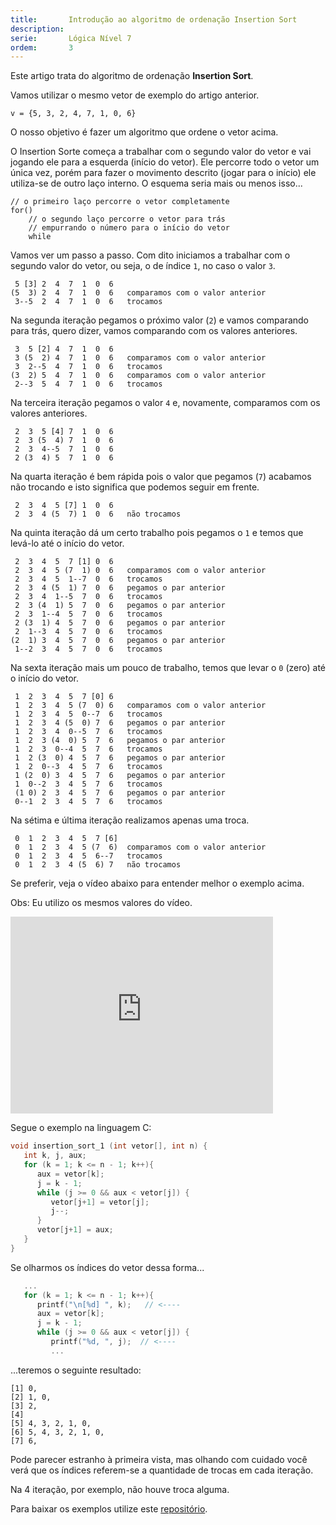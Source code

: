 ```yaml
---
title:       Introdução ao algoritmo de ordenação Insertion Sort
description:
serie:       Lógica Nível 7
ordem:       3
---
```


Este artigo trata do algoritmo de ordenação __Insertion Sort__.

Vamos utilizar o mesmo vetor de exemplo do artigo anterior.

    v = {5, 3, 2, 4, 7, 1, 0, 6}

O nosso objetivo é fazer um algoritmo que ordene o vetor acima.

O Insertion Sorte começa a trabalhar com o segundo valor do vetor e vai jogando ele para a esquerda (início do vetor).
Ele percorre todo o vetor um única vez, porém para fazer o movimento descrito (jogar para o início) ele utiliza-se de 
outro laço interno. O esquema seria mais ou menos isso...

    // o primeiro laço percorre o vetor completamente
    for()
        // o segundo laço percorre o vetor para trás
        // empurrando o número para o início do vetor
        while

Vamos ver um passo a passo. Com dito iniciamos a trabalhar com o segundo valor do vetor, ou seja, o de índice `1`, 
no caso o valor `3`.

     5 [3] 2  4  7  1  0  6
    (5  3) 2  4  7  1  0  6   comparamos com o valor anterior
     3--5  2  4  7  1  0  6   trocamos

Na segunda iteração pegamos o próximo valor (`2`) e vamos comparando para trás, quero dizer, vamos comparando com os 
valores anteriores.

     3  5 [2] 4  7  1  0  6
     3 (5  2) 4  7  1  0  6   comparamos com o valor anterior
     3  2--5  4  7  1  0  6   trocamos
    (3  2) 5  4  7  1  0  6   comparamos com o valor anterior
     2--3  5  4  7  1  0  6   trocamos

Na terceira iteração pegamos o valor `4` e, novamente, comparamos com os valores anteriores.

     2  3  5 [4] 7  1  0  6
     2  3 (5  4) 7  1  0  6
     2  3  4--5  7  1  0  6
     2 (3  4) 5  7  1  0  6

Na quarta iteração é bem rápida pois o valor que pegamos (`7`) acabamos não trocando e isto significa que podemos seguir
em frente.

     2  3  4  5 [7] 1  0  6
     2  3  4 (5  7) 1  0  6   não trocamos

Na quinta iteração dá um certo trabalho pois pegamos o `1` e temos que levá-lo até o início do vetor.

     2  3  4  5  7 [1] 0  6
     2  3  4  5 (7  1) 0  6   comparamos com o valor anterior
     2  3  4  5  1--7  0  6   trocamos
     2  3  4 (5  1) 7  0  6   pegamos o par anterior
     2  3  4  1--5  7  0  6   trocamos
     2  3 (4  1) 5  7  0  6   pegamos o par anterior
     2  3  1--4  5  7  0  6   trocamos
     2 (3  1) 4  5  7  0  6   pegamos o par anterior
     2  1--3  4  5  7  0  6   trocamos
    (2  1) 3  4  5  7  0  6   pegamos o par anterior
     1--2  3  4  5  7  0  6   trocamos

Na sexta iteração mais um pouco de trabalho, temos que levar o `0` (zero) até o início do vetor.

     1  2  3  4  5  7 [0] 6
     1  2  3  4  5 (7  0) 6   comparamos com o valor anterior
     1  2  3  4  5  0--7  6   trocamos
     1  2  3  4 (5  0) 7  6   pegamos o par anterior
     1  2  3  4  0--5  7  6   trocamos
     1  2  3 (4  0) 5  7  6   pegamos o par anterior
     1  2  3  0--4  5  7  6   trocamos
     1  2 (3  0) 4  5  7  6   pegamos o par anterior
     1  2  0--3  4  5  7  6   trocamos
     1 (2  0) 3  4  5  7  6   pegamos o par anterior
     1  0--2  3  4  5  7  6   trocamos
     (1 0) 2  3  4  5  7  6   pegamos o par anterior
     0--1  2  3  4  5  7  6   trocamos

Na sétima e última iteração realizamos apenas uma troca.

     0  1  2  3  4  5  7 [6]
     0  1  2  3  4  5 (7  6)  comparamos com o valor anterior
     0  1  2  3  4  5  6--7   trocamos
     0  1  2  3  4 (5  6) 7   não trocamos


Se preferir, veja o vídeo abaixo para entender melhor o exemplo acima.

Obs: Eu utilizo os mesmos valores do vídeo.

<iframe width="420" height="315" src="https://www.youtube.com/embed/-Z00it6Nkz8" frameborder="0" allowfullscreen></iframe>

Segue o exemplo na linguagem C:

```c
void insertion_sort_1 (int vetor[], int n) {
   int k, j, aux;
   for (k = 1; k <= n - 1; k++){
      aux = vetor[k];
      j = k - 1;
      while (j >= 0 && aux < vetor[j]) {
         vetor[j+1] = vetor[j];
         j--;
      }
      vetor[j+1] = aux;
   }
}
```

Se olharmos os índices do vetor  dessa forma...

```c
   ...
   for (k = 1; k <= n - 1; k++){
      printf("\n[%d] ", k);   // <----
      aux = vetor[k];
      j = k - 1;
      while (j >= 0 && aux < vetor[j]) {
         printf("%d, ", j);  // <----
         ...
```

...teremos o seguinte resultado:

    [1] 0, 
    [2] 1, 0, 
    [3] 2, 
    [4] 
    [5] 4, 3, 2, 1, 0, 
    [6] 5, 4, 3, 2, 1, 0, 
    [7] 6, 

Pode parecer estranho à primeira vista, mas olhando com cuidado você verá que os índices referem-se a quantidade de
trocas em cada iteração.

Na 4 iteração, por exemplo, não houve troca alguma.

Para baixar os exemplos utilize este 
[repositório](https://github.com/devfuria/c-exemplos/blob/master/ordenacao/insertion-sort.c "link-externo").

